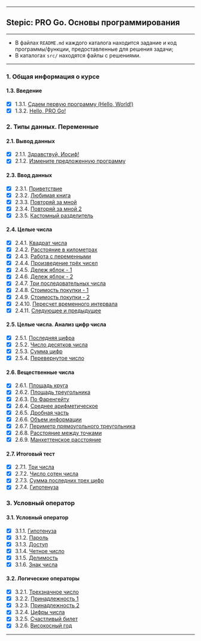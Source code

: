 ___
## Stepic: PRO Go. Основы программирования
___

* В файлах `README.md` каждого каталога находится задание и код программы/функции, предоставленные для решения задачи;
* В каталогах `src/` находятся файлы с решениями.

---
### 1. Общая информация о курсе
#### 1.3. Введение
- [x] 1.3.1. [Сдаем первую программу (Hello, World!)](https://github.com/BalamutAndrey/Stepik-Pro-Go-Basics-of-programming/tree/main/1.3.1.%20Hello%20World)
- [x] 1.3.2. [Hello, PRO Go!](https://github.com/BalamutAndrey/Stepik-Pro-Go-Basics-of-programming/tree/main/1.3.2.%20Hello%2C%20PRO%20Go)
### 2. Типы данных. Переменные
#### 2.1. Вывод данных
- [x] 2.1.1. [Здравствуй, Иосиф!](https://github.com/BalamutAndrey/Stepik-Pro-Go-Basics-of-programming/tree/main/2.1.1.%20Hello%2C%20Iosif)
- [x] 2.1.2. [Измените предложенную программу](https://github.com/BalamutAndrey/Stepik-Pro-Go-Basics-of-programming/tree/main/2.1.2.%20Change%20the%20suggested%20program)
#### 2.3. Ввод данных
- [x] 2.3.1. [Приветствие](https://github.com/BalamutAndrey/Stepik-Pro-Go-Basics-of-programming/tree/main/2.3.1.%20Greeting)
- [x] 2.3.2. [Любимая книга](https://github.com/BalamutAndrey/Stepik-Pro-Go-Basics-of-programming/tree/main/2.3.2.%20Favorite%20book)
- [x] 2.3.3. [Повторяй за мной](https://github.com/BalamutAndrey/Stepik-Pro-Go-Basics-of-programming/tree/main/2.3.3.%20Repeat%20after%20me)
- [x] 2.3.4. [Повторяй за мной 2](https://github.com/BalamutAndrey/Stepik-Pro-Go-Basics-of-programming/tree/main/2.3.4.%20Repeat%20after%20me%202)
- [x] 2.3.5. [Кастомный разделитель](https://github.com/BalamutAndrey/Stepik-Pro-Go-Basics-of-programming/tree/main/2.3.5.%20Custom%20separator)
#### 2.4. Целые числа
- [x] 2.4.1. [Квадрат числа](https://github.com/BalamutAndrey/Stepik-Pro-Go-Basics-of-programming/tree/main/2.4.1.%20Square%20the%20number)
- [x] 2.4.2. [Расстояние в километрах](https://github.com/BalamutAndrey/Stepik-Pro-Go-Basics-of-programming/tree/main/2.4.2.%20Distance%20in%20kilometers)
- [x] 2.4.3. [Работа с переменными](https://github.com/BalamutAndrey/Stepik-Pro-Go-Basics-of-programming/tree/main/2.4.3.%20Work%20with%20Variables)
- [x] 2.4.4. [Произведение трёх чисел](https://github.com/BalamutAndrey/Stepik-Pro-Go-Basics-of-programming/tree/main/2.4.4.%20Product%20of%20three%20numbers)
- [x] 2.4.5. [Дележ яблок - 1](https://github.com/BalamutAndrey/Stepik-Pro-Go-Basics-of-programming/tree/main/2.4.5.%20Dividing%20the%20apples%20-%201)
- [x] 2.4.6. [Дележ яблок - 2](https://github.com/BalamutAndrey/Stepik-Pro-Go-Basics-of-programming/tree/main/2.4.6.%20Dividing%20the%20apples%20-%202)
- [x] 2.4.7. [Три последовательных числа](https://github.com/BalamutAndrey/Stepik-Pro-Go-Basics-of-programming/tree/main/2.4.7.%20Three%20consecutive%20numbers)
- [x] 2.4.8. [Стоимость покупки - 1](https://github.com/BalamutAndrey/Stepik-Pro-Go-Basics-of-programming/tree/main/2.4.8.%20Purchase%20price%20-%201)
- [x] 2.4.9. [Стоимость покупки - 2](https://github.com/BalamutAndrey/Stepik-Pro-Go-Basics-of-programming/tree/main/2.4.9.%20Purchase%20price%20-%202)
- [x] 2.4.10. [Пересчет временного интервала](https://github.com/BalamutAndrey/Stepik-Pro-Go-Basics-of-programming/tree/main/2.4.10.%20Recalculation%20of%20the%20time%20interval)
- [x] 2.4.11. [Следующее и предыдущее](https://github.com/BalamutAndrey/Stepik-Pro-Go-Basics-of-programming/tree/main/2.4.11.%20Next%20and%20previous)
#### 2.5. Целые числа. Анализ цифр числа
- [x] 2.5.1. [Последняя цифра](https://github.com/BalamutAndrey/Stepik-Pro-Go-Basics-of-programming/tree/main/2.5.1.%20Last%20digit)
- [x] 2.5.2. [Число десятков числа](https://github.com/BalamutAndrey/Stepik-Pro-Go-Basics-of-programming/tree/main/2.5.2.%20Tens%20number)
- [x] 2.5.3. [Сумма цифр](https://github.com/BalamutAndrey/Stepik-Pro-Go-Basics-of-programming/tree/main/2.5.3.%20Sum%20of%20digits)
- [x] 2.5.4. [Перевернутое число](https://github.com/BalamutAndrey/Stepik-Pro-Go-Basics-of-programming/tree/main/2.5.4.%20Reversed%20number)
#### 2.6. Вещественные числа
- [x] 2.6.1. [Площадь круга](https://github.com/BalamutAndrey/Stepik-Pro-Go-Basics-of-programming/tree/main/2.6.1.%20Area%20of%20​​a%20circle)
- [x] 2.6.2. [Площадь треугольника](https://github.com/BalamutAndrey/Stepik-Pro-Go-Basics-of-programming/tree/main/2.6.2.%20Area%20of%20a%20triangle)
- [x] 2.6.3. [По Фаренгейту](https://github.com/BalamutAndrey/Stepik-Pro-Go-Basics-of-programming/tree/main/2.6.3.%20In%20Fahrenheit)
- [x] 2.6.4. [Среднее арифметическое](https://github.com/BalamutAndrey/Stepik-Pro-Go-Basics-of-programming/tree/main/2.6.4.%20Arithmetic%20mean)
- [x] 2.6.5. [Дробная часть](https://github.com/BalamutAndrey/Stepik-Pro-Go-Basics-of-programming/tree/main/2.6.5.%20Fractional%20part)
- [x] 2.6.6. [Объем информации](https://github.com/BalamutAndrey/Stepik-Pro-Go-Basics-of-programming/tree/main/2.6.6.%20Amount%20of%20information)
- [x] 2.6.7. [Периметр прямоугольного треугольника](https://github.com/BalamutAndrey/Stepik-Pro-Go-Basics-of-programming/tree/main/2.6.7.%20Perimeter%20of%20a%20right%20triangle)
- [x] 2.6.8. [Расстояние между точками](https://github.com/BalamutAndrey/Stepik-Pro-Go-Basics-of-programming/tree/main/2.6.8.%20Point%20Distance)
- [x] 2.6.9. [Манхеттенское расстояние](https://github.com/BalamutAndrey/Stepik-Pro-Go-Basics-of-programming/tree/main/2.6.9.%20Manhattan%20geometry)
#### 2.7. Итоговый тест
- [x] 2.7.1. [Три числа](https://github.com/BalamutAndrey/Stepik-Pro-Go-Basics-of-programming/tree/main/2.7.1.%20Three%20numbers)
- [x] 2.7.2. [Число сотен числа](https://github.com/BalamutAndrey/Stepik-Pro-Go-Basics-of-programming/tree/main/2.7.2.%20Hundreds%20number)
- [x] 2.7.3. [Сумма последних трех цифр](https://github.com/BalamutAndrey/Stepik-Pro-Go-Basics-of-programming/tree/main/2.7.3.%20Sum%20of%20last%20three%20digits)
- [x] 2.7.4. [Гипотенуза](https://github.com/BalamutAndrey/Stepik-Pro-Go-Basics-of-programming/tree/main/2.7.4.%20Hypotenuse)
### 3. Условный оператор
#### 3.1. Условный оператор
- [x] 3.1.1. [Гипотенуза](https://github.com/BalamutAndrey/Stepik-Pro-Go-Basics-of-programming/tree/main/3.1.1.%20Maximum%20of%20two%20numbers)
- [x] 3.1.2. [Пароль](https://github.com/BalamutAndrey/Stepik-Pro-Go-Basics-of-programming/tree/main/3.1.2.%20Password)
- [x] 3.1.3. [Доступ](https://github.com/BalamutAndrey/Stepik-Pro-Go-Basics-of-programming/tree/main/3.1.3.%20Access)
- [x] 3.1.4. [Четное число](https://github.com/BalamutAndrey/Stepik-Pro-Go-Basics-of-programming/tree/main/3.1.4.%20Even%20number)
- [x] 3.1.5. [Делимость](https://github.com/BalamutAndrey/Stepik-Pro-Go-Basics-of-programming/tree/main/3.1.5.%20Test%20of%20divisibility)
- [x] 3.1.6. [Знак числа](https://github.com/BalamutAndrey/Stepik-Pro-Go-Basics-of-programming/tree/main/3.1.6.%20Sign%20of%20the%20number)
#### 3.2. Логические операторы
- [x] 3.2.1. [Трехзначное число](https://github.com/BalamutAndrey/Stepik-Pro-Go-Basics-of-programming/tree/main/3.2.1.%20Three%20digit%20number)
- [x] 3.2.2. [Принадлежность 1](https://github.com/BalamutAndrey/Stepik-Pro-Go-Basics-of-programming/tree/main/3.2.2.%20Affiliation%201)
- [x] 3.2.3. [Принадлежность 2](https://github.com/BalamutAndrey/Stepik-Pro-Go-Basics-of-programming/tree/main/3.2.3.%20Affiliation%202)
- [x] 3.2.4. [Цифры числа](https://github.com/BalamutAndrey/Stepik-Pro-Go-Basics-of-programming/tree/main/3.2.4.%20Digits%20of%20the%20number)
- [x] 3.2.5. [Счастливый билет](https://github.com/BalamutAndrey/Stepik-Pro-Go-Basics-of-programming/tree/main/3.2.5.%20Happy%20ticket)
- [x] 3.2.6. [Високосный год](https://github.com/BalamutAndrey/Stepik-Pro-Go-Basics-of-programming/tree/main/3.2.6.%20Leap%20year)
---